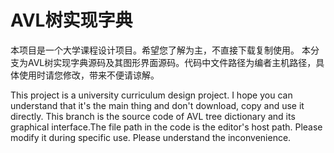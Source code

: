 # AVL树实现字典
 本项目是一个大学课程设计项目。希望您了解为主，不直接下载复制使用。
 本分支为AVL树实现字典源码及其图形界面源码。代码中文件路径为编者主机路径，具体使用时请您修改，带来不便请谅解。
 
 This project is a university curriculum design project. I hope you can understand that it's the main thing and don't download, copy and use it directly.
 This branch is the source code of AVL tree dictionary and its graphical interface.The file path in the code is the editor's host path. Please modify it during specific use. 
 Please understand the inconvenience.
